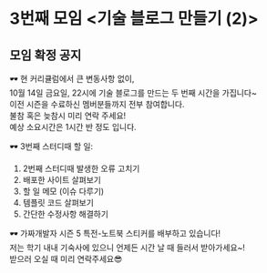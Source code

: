 # 3번째 모임 <기술 블로그 만들기 (2)>
## 모임 확정 공지

🕶 현 커리큘럼에서 큰 변동사항 없이,  
10월 14일 금요일, 22시에 기술 블로그를 만드는 두 번째 시간을 가집니다~  
이전 시즌을 수료하신 멤버분들까지 전부 참여합니다.  
불참 혹은 늦참시 미리 연락 주세요!  
예상 소요시간은 1시간 반 정도 입니다.  

🕶 3번째 스터디때 할 일:  
1. 2번째 스터디때 발생한 오류 고치기  
2. 배포한 사이트 살펴보기  
3. 할 일 메모 (이슈 다루기)  
4. 템플릿 코드 살펴보기  
5. 간단한 수정사항 해결하기  

🕶 가짜개발자 시즌 5 특전-노트북 스티커를 배부하고 있습니다!  
저는 학기 내내 기숙사에 있으니 언제든 시간 날 때 들러서 받아가세요~!  
받으러 오실 때 미리 연락주세요😎  
